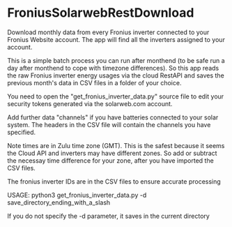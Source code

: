 # FroniusSolarwebRestDownload
Download monthly data from every Fronius inverter connected to your Fronius Website account.
The app will find all the inverters assigned to your account.

This is a simple batch process you can run after monthend (to be safe run a day after monthend to cope with timezone differences).
So this app reads the raw Fronius inverter energy usages via the cloud RestAPI and saves the previous month's data in CSV files in a folder of your choice.

You need to open the "get_fronius_inverter_data.py" source file to edit your security tokens generated via the solarweb.com account.

Add further data "channels" if you have batteries connected to your solar system.
The headers in the CSV file will contain the channels you have specified.

Note times are in Zulu time zone (GMT). This is the safest because it seems the Cloud API and inverters may have different zones.
So add or subtract the necessay time difference for your zone, after you have imported the CSV files.

The fronius inverter IDs are in the CSV files to ensure accurate processing 

 USAGE:
 python3 get_fronius_inverter_data.py -d save_directory_ending_with_a_slash  
 
 If you do not specify the -d parameter, it saves in the current directory
 

  
 
